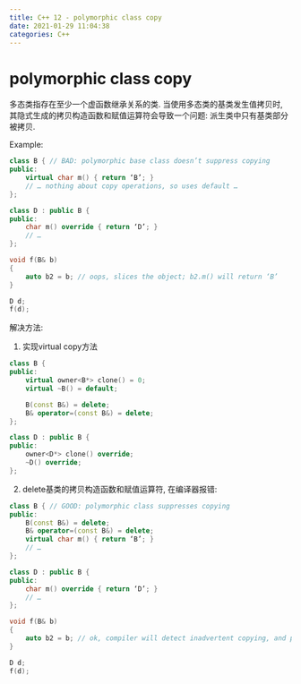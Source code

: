 ```yaml
---
title: C++ 12 - polymorphic class copy
date: 2021-01-29 11:04:38
categories: C++
---
```

# polymorphic class copy

<!--more-->

多态类指存在至少一个虚函数继承关系的类. 当使用多态类的基类发生值拷贝时, 其隐式生成的拷贝构造函数和赋值运算符会导致一个问题: 派生类中只有基类部分被拷贝.

Example:
```cpp
class B { // BAD: polymorphic base class doesn’t suppress copying
public:
    virtual char m() { return ‘B’; }
    // … nothing about copy operations, so uses default …
};

class D : public B {
public:
    char m() override { return ‘D’; }
    // …
};

void f(B& b)
{
    auto b2 = b; // oops, slices the object; b2.m() will return ‘B’
}

D d;
f(d);
```

解决方法:

1. 实现virtual copy方法

```cpp
class B {
public:
    virtual owner<B*> clone() = 0;
    virtual ~B() = default;

    B(const B&) = delete;
    B& operator=(const B&) = delete;
};

class D : public B {
public:
    owner<D*> clone() override;
    ~D() override;
};
```

2. delete基类的拷贝构造函数和赋值运算符, 在编译器报错:

```cpp
class B { // GOOD: polymorphic class suppresses copying
public:
    B(const B&) = delete;
    B& operator=(const B&) = delete;
    virtual char m() { return ‘B’; }
    // …
};

class D : public B {
public:
    char m() override { return ‘D’; }
    // …
};

void f(B& b)
{
    auto b2 = b; // ok, compiler will detect inadvertent copying, and protest
}

D d;
f(d);
```